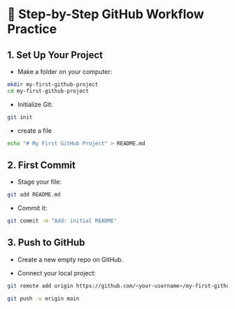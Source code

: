 # 📝 Step-by-Step GitHub Workflow Practice

## 1. Set Up Your Project  

* Make a folder on your computer:  

```bash
mkdir my-first-github-project
cd my-first-github-project
```


* Initialize Git:  

```bash
git init
```
* create a file
  
```bash
echo "# My First GitHub Project" > README.md
```

## 2. First Commit

* Stage your file:
  

```bash
git add README.md

```
* Commit it:
```bash
git commit -m "Add: initial README"
```

## 3. Push to GitHub

* Create a new empty repo on GitHub.

* Connect your local project:

```bash 
git remote add origin https://github.com/<your-username>/my-first-github-project.git
```

```bash
git push -u origin main

```


